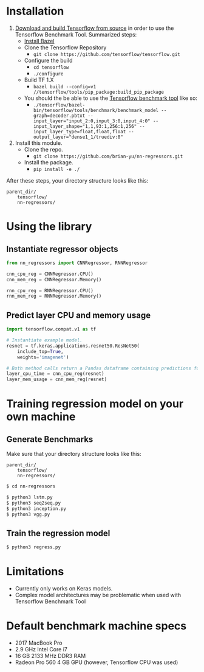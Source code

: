 # Installation
1. [Download and build Tensorflow from source](https://www.tensorflow.org/install/source) in order to use the Tensorflow Benchmark Tool. Summarized steps:
    - [Install Bazel](https://docs.bazel.build/versions/master/install.html)
    - Clone the Tensorflow Repository
        - `git clone https://github.com/tensorflow/tensorflow.git`
    - Configure the build
        - `cd tensorflow`
        - `./configure`
    - Build TF 1.X
        - `bazel build --config=v1 //tensorflow/tools/pip_package:build_pip_package`
    - You should the be able to use the [Tensorflow benchmark tool](https://github.com/tensorflow/tensorflow/tree/master/tensorflow/tools/benchmark) like so:
        - `./tensorflow/bazel-bin/tensorflow/tools/benchmark/benchmark_model --graph=decoder.pbtxt --input_layer="input_2:0,input_3:0,input_4:0" --input_layer_shape="1,1,93:1,256:1,256" --input_layer_type=float,float,float --output_layer="dense1_1/truediv:0"`
2. Install this module.
    - Clone the repo.
        - `git clone https://github.com/brian-yu/nn-regressors.git`
    - Install the package.
        - `pip install -e ./`

After these steps, your directory structure looks like this:
```
parent_dir/
    tensorflow/
    nn-regressors/
```

# Using the library

## Instantiate regressor objects
```python
from nn_regressors import CNNRegressor, RNNRegressor

cnn_cpu_reg = CNNRegressor.CPU()
cnn_mem_reg = CNNRegressor.Memory()

rnn_cpu_reg = RNNRegressor.CPU()
rnn_mem_reg = RNNRegressor.Memory()
```

## Predict layer CPU and memory usage
```python
import tensorflow.compat.v1 as tf

# Instantiate example model.
resnet = tf.keras.applications.resnet50.ResNet50(
    include_top=True,
    weights='imagenet')

# Both method calls return a Pandas dataframe containing predictions for each layer.
layer_cpu_time = cnn_cpu_reg(resnet)
layer_mem_usage = cnn_mem_reg(resnet)
```

# Training regression model on your own machine

## Generate Benchmarks

Make sure that your directory structure looks like this:
```
parent_dir/
    tensorflow/
    nn-regressors/
```

```bash
$ cd nn-regressors

$ python3 lstm.py
$ python3 seq2seq.py
$ python3 inception.py
$ python3 vgg.py
```


<!-- ## Creating Benchmark generation programs -->

## Train the regression model
```bash
$ python3 regress.py
```

# Limitations
- Currently only works on Keras models.
- Complex model architectures may be problematic when used with Tensorflow Benchmark Tool

# Default benchmark machine specs
- 2017 MacBook Pro
- 2.9 GHz Intel Core i7
- 16 GB 2133 MHz DDR3 RAM
- Radeon Pro 560 4 GB GPU (however, Tensorflow CPU was used)